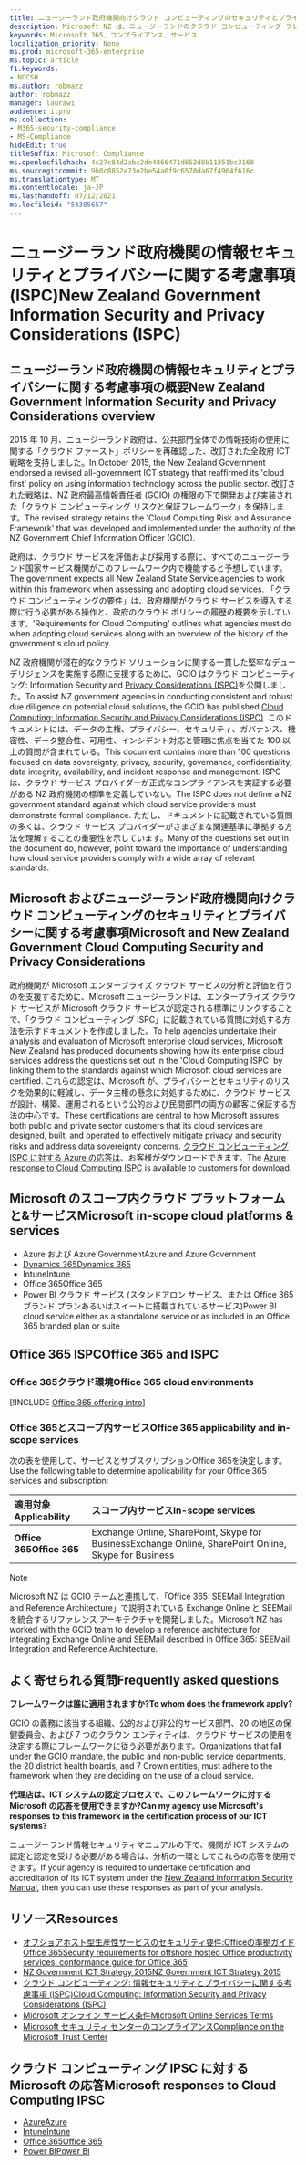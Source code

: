 ```yaml
---
title: ニュージーランド政府機関向けクラウド コンピューティングのセキュリティとプライバシーに関する考慮事項
description: Microsoft NZ は、ニュージーランドのクラウド コンピューティング フレームワークで公開されている質問に対応します。
keywords: Microsoft 365、コンプライアンス、サービス
localization_priority: None
ms.prod: microsoft-365-enterprise
ms.topic: article
f1.keywords:
- NOCSH
ms.author: robmazz
author: robmazz
manager: laurawi
audience: itpro
ms.collection:
- M365-security-compliance
- MS-Compliance
hideEdit: true
titleSuffix: Microsoft Compliance
ms.openlocfilehash: 4c27c84d2abc2de4866471d652d8b11351bc3168
ms.sourcegitcommit: 9b0c8852e73e2be54a0f9c6570da67f4964f616c
ms.translationtype: MT
ms.contentlocale: ja-JP
ms.lasthandoff: 07/12/2021
ms.locfileid: "53385657"
---
```

# <a name="new-zealand-government-information-security-and-privacy-considerations-ispc"></a><span data-ttu-id="b31f2-104">ニュージーランド政府機関の情報セキュリティとプライバシーに関する考慮事項 (ISPC)</span><span class="sxs-lookup"><span data-stu-id="b31f2-104">New Zealand Government Information Security and Privacy Considerations (ISPC)</span></span>

## <a name="new-zealand-government-information-security-and-privacy-considerations-overview"></a><span data-ttu-id="b31f2-105">ニュージーランド政府機関の情報セキュリティとプライバシーに関する考慮事項の概要</span><span class="sxs-lookup"><span data-stu-id="b31f2-105">New Zealand Government Information Security and Privacy Considerations overview</span></span>

<span data-ttu-id="b31f2-106">2015 年 10 月、ニュージーランド政府は、公共部門全体での情報技術の使用に関する「クラウド ファースト」ポリシーを再確認した、改訂された全政府 ICT 戦略を支持しました。</span><span class="sxs-lookup"><span data-stu-id="b31f2-106">In October 2015, the New Zealand Government endorsed a revised all-government ICT strategy that reaffirmed its 'cloud first' policy on using information technology across the public sector.</span></span> <span data-ttu-id="b31f2-107">改訂された戦略は、NZ 政府最高情報責任者 (GCIO) の権限の下で開発および実装された「クラウド コンピューティング リスクと保証フレームワーク」を保持します。</span><span class="sxs-lookup"><span data-stu-id="b31f2-107">The revised strategy retains the 'Cloud Computing Risk and Assurance Framework' that was developed and implemented under the authority of the NZ Government Chief Information Officer (GCIO).</span></span>

<span data-ttu-id="b31f2-108">政府は、クラウド サービスを評価および採用する際に、すべてのニュージーランド国家サービス機関がこのフレームワーク内で機能すると予想しています。</span><span class="sxs-lookup"><span data-stu-id="b31f2-108">The government expects all New Zealand State Service agencies to work within this framework when assessing and adopting cloud services.</span></span> <span data-ttu-id="b31f2-109">「クラウド コンピューティングの要件」は、政府機関がクラウド サービスを導入する際に行う必要がある操作と、政府のクラウド ポリシーの履歴の概要を示しています。</span><span class="sxs-lookup"><span data-stu-id="b31f2-109">'Requirements for Cloud Computing' outlines what agencies must do when adopting cloud services along with an overview of the history of the government's cloud policy.</span></span>

<span data-ttu-id="b31f2-110">NZ 政府機関が潜在的なクラウド ソリューションに関する一貫した堅牢なデューデリジェンスを実施する際に支援するために、GCIO はクラウド コンピューティング: Information Security and [Privacy Considerations (ISPC)](https://www.digital.govt.nz/dmsdocument/1~cloud-computing-information-security-and-privacy-considerations/html)を公開しました。</span><span class="sxs-lookup"><span data-stu-id="b31f2-110">To assist NZ government agencies in conducting consistent and robust due diligence on potential cloud solutions, the GCIO has published [Cloud Computing: Information Security and Privacy Considerations (ISPC)](https://www.digital.govt.nz/dmsdocument/1~cloud-computing-information-security-and-privacy-considerations/html).</span></span> <span data-ttu-id="b31f2-111">このドキュメントには、データの主権、プライバシー、セキュリティ、ガバナンス、機密性、データ整合性、可用性、インシデント対応と管理に焦点を当てた 100 以上の質問が含まれている。</span><span class="sxs-lookup"><span data-stu-id="b31f2-111">This document contains more than 100 questions focused on data sovereignty, privacy, security, governance, confidentiality, data integrity, availability, and incident response and management.</span></span> <span data-ttu-id="b31f2-112">ISPC は、クラウド サービス プロバイダーが正式なコンプライアンスを実証する必要がある NZ 政府機関の標準を定義していない。</span><span class="sxs-lookup"><span data-stu-id="b31f2-112">The ISPC does not define a NZ government standard against which cloud service providers must demonstrate formal compliance.</span></span> <span data-ttu-id="b31f2-113">ただし、ドキュメントに記載されている質問の多くは、クラウド サービス プロバイダーがさまざまな関連基準に準拠する方法を理解することの重要性を示しています。</span><span class="sxs-lookup"><span data-stu-id="b31f2-113">Many of the questions set out in the document do, however, point toward the importance of understanding how cloud service providers comply with a wide array of relevant standards.</span></span>

## <a name="microsoft-and-new-zealand-government-cloud-computing-security-and-privacy-considerations"></a><span data-ttu-id="b31f2-114">Microsoft およびニュージーランド政府機関向けクラウド コンピューティングのセキュリティとプライバシーに関する考慮事項</span><span class="sxs-lookup"><span data-stu-id="b31f2-114">Microsoft and New Zealand Government Cloud Computing Security and Privacy Considerations</span></span>

<span data-ttu-id="b31f2-115">政府機関が Microsoft エンタープライズ クラウド サービスの分析と評価を行うのを支援するために、Microsoft ニュージーランドは、エンタープライズ クラウド サービスが Microsoft クラウド サービスが認定される標準にリンクすることで、「クラウド コンピューティング ISPC」に記載されている質問に対処する方法を示すドキュメントを作成しました。</span><span class="sxs-lookup"><span data-stu-id="b31f2-115">To help agencies undertake their analysis and evaluation of Microsoft enterprise cloud services, Microsoft New Zealand has produced documents showing how its enterprise cloud services address the questions set out in the 'Cloud Computing ISPC' by linking them to the standards against which Microsoft cloud services are certified.</span></span> <span data-ttu-id="b31f2-116">これらの認定は、Microsoft が、プライバシーとセキュリティのリスクを効果的に軽減し、データ主権の懸念に対処するために、クラウド サービスが設計、構築、運用されるという公的および民間部門の両方の顧客に保証する方法の中心です。</span><span class="sxs-lookup"><span data-stu-id="b31f2-116">These certifications are central to how Microsoft assures both public and private sector customers that its cloud services are designed, built, and operated to effectively mitigate privacy and security risks and address data sovereignty concerns.</span></span> <span data-ttu-id="b31f2-117">[クラウド コンピューティング ISPC に対する Azure の応答は](https://azure.microsoft.com/resources/microsoft-azure-response-to-nz-gcio-cloud-computing-information-security-privacy-considerations/)、お客様がダウンロードできます。</span><span class="sxs-lookup"><span data-stu-id="b31f2-117">The [Azure response to Cloud Computing ISPC](https://azure.microsoft.com/resources/microsoft-azure-response-to-nz-gcio-cloud-computing-information-security-privacy-considerations/) is available to customers for download.</span></span>

## <a name="microsoft-in-scope-cloud-platforms--services"></a><span data-ttu-id="b31f2-118">Microsoft のスコープ内クラウド プラットフォームと&サービス</span><span class="sxs-lookup"><span data-stu-id="b31f2-118">Microsoft in-scope cloud platforms & services</span></span>

- <span data-ttu-id="b31f2-119">Azure および Azure Government</span><span class="sxs-lookup"><span data-stu-id="b31f2-119">Azure and Azure Government</span></span>
- [<span data-ttu-id="b31f2-120">Dynamics 365</span><span class="sxs-lookup"><span data-stu-id="b31f2-120">Dynamics 365</span></span>](https://aka.ms/d365-compliance-list)
- <span data-ttu-id="b31f2-121">Intune</span><span class="sxs-lookup"><span data-stu-id="b31f2-121">Intune</span></span>
- <span data-ttu-id="b31f2-122">Office 365</span><span class="sxs-lookup"><span data-stu-id="b31f2-122">Office 365</span></span>
- <span data-ttu-id="b31f2-123">Power BI クラウド サービス (スタンドアロン サービス、または Office 365 ブランド プランあるいはスイートに搭載されているサービス)</span><span class="sxs-lookup"><span data-stu-id="b31f2-123">Power BI cloud service either as a standalone service or as included in an Office 365 branded plan or suite</span></span>

## <a name="office-365-and-ispc"></a><span data-ttu-id="b31f2-124">Office 365 ISPC</span><span class="sxs-lookup"><span data-stu-id="b31f2-124">Office 365 and ISPC</span></span>

### <a name="office-365-cloud-environments"></a><span data-ttu-id="b31f2-125">Office 365クラウド環境</span><span class="sxs-lookup"><span data-stu-id="b31f2-125">Office 365 cloud environments</span></span>

[!INCLUDE [Office 365 offering intro](../includes/o365-offering-introduction.md)]

### <a name="office-365-applicability-and-in-scope-services"></a><span data-ttu-id="b31f2-126">Office 365とスコープ内サービス</span><span class="sxs-lookup"><span data-stu-id="b31f2-126">Office 365 applicability and in-scope services</span></span>

<span data-ttu-id="b31f2-127">次の表を使用して、サービスとサブスクリプションOffice 365を決定します。</span><span class="sxs-lookup"><span data-stu-id="b31f2-127">Use the following table to determine applicability for your Office 365 services and subscription:</span></span>

| <span data-ttu-id="b31f2-128">**適用対象**</span><span class="sxs-lookup"><span data-stu-id="b31f2-128">**Applicability**</span></span> | <span data-ttu-id="b31f2-129">**スコープ内サービス**</span><span class="sxs-lookup"><span data-stu-id="b31f2-129">**In-scope services**</span></span> |
|:------------------|:----------------------|
| <span data-ttu-id="b31f2-130">**Office 365**</span><span class="sxs-lookup"><span data-stu-id="b31f2-130">**Office 365**</span></span> | <span data-ttu-id="b31f2-131">Exchange Online, SharePoint, Skype for Business</span><span class="sxs-lookup"><span data-stu-id="b31f2-131">Exchange Online, SharePoint Online, Skype for Business</span></span> |

>[!Note]
><span data-ttu-id="b31f2-132">Microsoft NZ は GCIO チームと連携して、「Office 365: SEEMail Integration and Reference Architecture」で説明されている Exchange Online と SEEMail を統合するリファレンス アーキテクチャを開発しました。</span><span class="sxs-lookup"><span data-stu-id="b31f2-132">Microsoft NZ has worked with the GCIO team to develop a reference architecture for integrating Exchange Online and SEEMail described in Office 365: SEEMail Integration and Reference Architecture.</span></span>

## <a name="frequently-asked-questions"></a><span data-ttu-id="b31f2-133">よく寄せられる質問</span><span class="sxs-lookup"><span data-stu-id="b31f2-133">Frequently asked questions</span></span>

<span data-ttu-id="b31f2-134">**フレームワークは誰に適用されますか?**</span><span class="sxs-lookup"><span data-stu-id="b31f2-134">**To whom does the framework apply?**</span></span>

<span data-ttu-id="b31f2-135">GCIO の義務に該当する組織、公的および非公的サービス部門、20 の地区の保健委員会、および 7 つのクラウン エンティティは、クラウド サービスの使用を決定する際にフレームワークに従う必要があります。</span><span class="sxs-lookup"><span data-stu-id="b31f2-135">Organizations that fall under the GCIO mandate, the public and non-public service departments, the 20 district health boards, and 7 Crown entities, must adhere to the framework when they are deciding on the use of a cloud service.</span></span>

<span data-ttu-id="b31f2-136">**代理店は、ICT システムの認定プロセスで、このフレームワークに対する Microsoft の応答を使用できますか?**</span><span class="sxs-lookup"><span data-stu-id="b31f2-136">**Can my agency use Microsoft's responses to this framework in the certification process of our ICT systems?**</span></span>

<span data-ttu-id="b31f2-137">ニュージーランド情報セキュリティマニュアルの下で、機関が ICT システムの認定と[](https://go.microsoft.com/fwlink/p/?linkid=2099496)認定を受ける必要がある場合は、分析の一環としてこれらの応答を使用できます。</span><span class="sxs-lookup"><span data-stu-id="b31f2-137">If your agency is required to undertake certification and accreditation of its ICT system under the [New Zealand Information Security Manual](https://go.microsoft.com/fwlink/p/?linkid=2099496), then you can use these responses as part of your analysis.</span></span>

## <a name="resources"></a><span data-ttu-id="b31f2-138">リソース</span><span class="sxs-lookup"><span data-stu-id="b31f2-138">Resources</span></span>

- [<span data-ttu-id="b31f2-139">オフショアホスト型生産性サービスのセキュリティ要件:Officeの準拠ガイドOffice 365</span><span class="sxs-lookup"><span data-stu-id="b31f2-139">Security requirements for offshore hosted Office productivity services: conformance guide for Office 365</span></span>](https://aka.ms/o365-gcio-conformance-guidance)
- [<span data-ttu-id="b31f2-140">NZ Government ICT Strategy 2015</span><span class="sxs-lookup"><span data-stu-id="b31f2-140">NZ Government ICT Strategy 2015</span></span>](https://www.ict.govt.nz/strategy-and-action-plan/strategy/)
- [<span data-ttu-id="b31f2-141">クラウド コンピューティング: 情報セキュリティとプライバシーに関する考慮事項 (ISPC)</span><span class="sxs-lookup"><span data-stu-id="b31f2-141">Cloud Computing: Information Security and Privacy Considerations (ISPC)</span></span>](https://www.digital.govt.nz/standards-and-guidance/technology-and-architecture/cloud-services/)
- [<span data-ttu-id="b31f2-142">Microsoft  オンライン サービス条件</span><span class="sxs-lookup"><span data-stu-id="b31f2-142">Microsoft Online Services Terms</span></span>](https://aka.ms/Online-Services-Terms)
- [<span data-ttu-id="b31f2-143">Microsoft セキュリティ センターのコンプライアンス</span><span class="sxs-lookup"><span data-stu-id="b31f2-143">Compliance on the Microsoft Trust Center</span></span>](https://www.microsoft.com/trust-center/compliance/compliance-overview)

## <a name="microsoft-responses-to-cloud-computing-ipsc"></a><span data-ttu-id="b31f2-144">クラウド コンピューティング IPSC に対する Microsoft の応答</span><span class="sxs-lookup"><span data-stu-id="b31f2-144">Microsoft responses to Cloud Computing IPSC</span></span>

- [<span data-ttu-id="b31f2-145">Azure</span><span class="sxs-lookup"><span data-stu-id="b31f2-145">Azure</span></span>](https://aka.ms/Azure-NZ-response)
- [<span data-ttu-id="b31f2-146">Intune</span><span class="sxs-lookup"><span data-stu-id="b31f2-146">Intune</span></span>](https://aka.ms/Intune-NZ-response)
- [<span data-ttu-id="b31f2-147">Office 365</span><span class="sxs-lookup"><span data-stu-id="b31f2-147">Office 365</span></span>](https://aka.ms/O365-NZ-Response)
- [<span data-ttu-id="b31f2-148">Power BI</span><span class="sxs-lookup"><span data-stu-id="b31f2-148">Power BI</span></span>](https://download.microsoft.com/download/5/1/7/51726B9B-2E76-49C4-9D4F-A36BF025CB93/Response-to-GCIO-105-questions-Power-BI.pdf)
